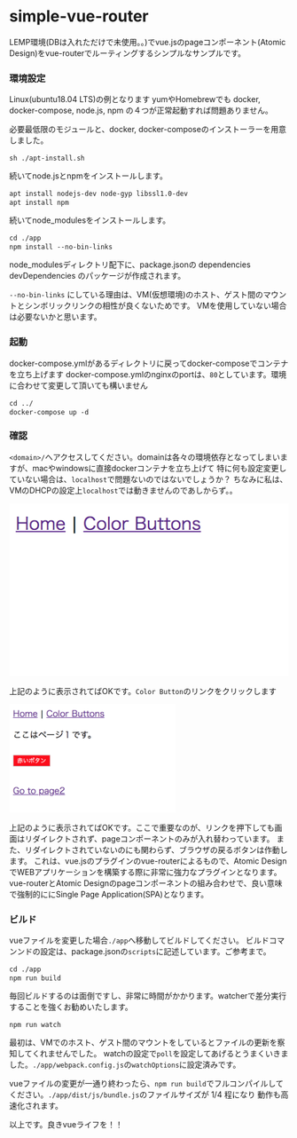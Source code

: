 # simple-vue-router
LEMP環境(DBは入れただけで未使用。。)でvue.jsのpageコンポーネント(Atomic Design)をvue-routerでルーティングするシンプルなサンプルです。
### 環境設定
Linux(ubuntu18.04 LTS)の例となります
yumやHomebrewでも docker, docker-compose, node.js, npm の４つが正常起動すれば問題ありません。

必要最低限のモジュールと、docker, docker-composeのインストーラーを用意しました。
```
sh ./apt-install.sh
```
続いてnode.jsとnpmをインストールします。
```
apt install nodejs-dev node-gyp libssl1.0-dev
apt install npm
```
続いてnode_modulesをインストールします。
```
cd ./app
npm install --no-bin-links
```
node_modulesディレクトリ配下に、package.jsonの dependencies devDependencies のパッケージが作成されます。

`--no-bin-links` にしている理由は、VM(仮想環境)のホスト、ゲスト間のマウントとシンボリックリンクの相性が良くないためです。
VMを使用していない場合は必要ないかと思います。
### 起動
docker-compose.ymlがあるディレクトリに戻ってdocker-composeでコンテナを立ち上げます
docker-compose.ymlのnginxのportは、`80`としています。環境に合わせて変更して頂いても構いません
```
cd ../
docker-compose up -d
```
### 確認
`<domain>/`へアクセスしてください。domainは各々の環境依存となってしまいますが、macやwindowsに直接dockerコンテナを立ち上げて
特に何も設定変更していない場合は、`localhost`で問題ないのではないでしょうか？
ちなみに私は、VMのDHCPの設定上`localhost`では動きませんのであしからず。。

<img src="./image1.jpg" width="２５0px">

上記のように表示されてばOKです。`Color Button`のリンクをクリックします

<img src="./image2.jpg" width="300px">

上記のように表示されてばOKです。ここで重要なのが、リンクを押下しても画面はリダイレクトされず、pageコンポーネントのみが入れ替わっています。
また、リダイレクトされていないのにも関わらず、ブラウザの戻るボタンは作動します。
これは、vue.jsのプラグインのvue-routerによるもので、Atomic DesignでWEBアプリケーションを構築する際に非常に強力なプラグインとなります。
vue-routerとAtomic Designのpageコンポーネントの組み合わせで、良い意味で強制的ににSingle Page Application(SPA)となります。
### ビルド
vueファイルを変更した場合`./app`へ移動してビルドしてください。
ビルドコマンンドの設定は、package.jsonの`scripts`に記述しています。ご参考まで。
```
cd ./app
npm run build
```
毎回ビルドするのは面倒ですし、非常に時間がかかります。watcherで差分実行することを強くお勧めいたします。
```
npm run watch
```
最初は、VMでのホスト、ゲスト間のマウントをしているとファイルの更新を察知してくれませんでした。
watchの設定で`poll`を設定してあげるとうまくいきました。`./app/webpack.config.js`の`watchOptions`に設定済みです。

vueファイルの変更が一通り終わったら、`npm run build`でフルコンパイルしてください。`./app/dist/js/bundle.js`のファイルサイズが 1/4 程になり
動作も高速化されます。

以上です。良きvueライフを！！
